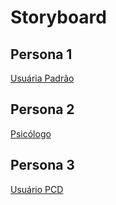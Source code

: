 # Storyboard

## Persona 1 

[Usuária Padrão](https://drive.google.com/file/d/1LsC8FT6_j97HyUtVM3dWFJN8fiMSRaTf/view?usp=sharing)

## Persona 2

[Psicólogo](https://drive.google.com/file/d/1i05AzMZMWkCvbKe2O_P5nsqVp2KitvQV/view?usp=sharing)

## Persona 3

[Usuário PCD](https://drive.google.com/file/d/1LsC8FT6_j97HyUtVM3dWFJN8fiMSRaTf/view?usp=sharing)
